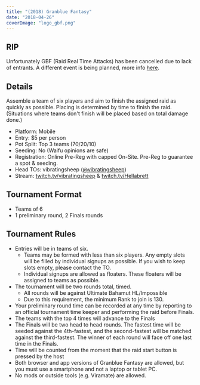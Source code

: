 ```yaml
---
title: "(2018) Granblue Fantasy"
date: "2018-04-26"
coverImage: "logo_gbf.png"
---
```


## RIP

Unfortunately GBF (Raid Real Time Attacks) has been cancelled due to lack of entrants. A different event is being planned, more info [here](https://twitter.com/vibratingsheep/status/1023742472260792320).

## Details

Assemble a team of six players and aim to finish the assigned raid as quickly as possible. Placing is determined by time to finish the raid. (Situations where teams don't finish will be placed based on total damage done.)

- Platform: Mobile
- Entry: $5 per person
- Pot Split: Top 3 teams (70/20/10)
- Seeding: No (Waifu opinions are safe)
- Registration: Online Pre-Reg with capped On-Site. Pre-Reg to guarantee a spot & seeding.
- Head TOs: vibratingsheep ([@vibratingsheep](https://twitter.com/vibratingsheep))
- Stream: [twitch.tv/vibratingsheep](https://twitch.tv/vibratingsheep) & [twitch.tv/Hellabrett](twitch.tv/hellabrett)

## Tournament Format

- Teams of 6
- 1 preliminary round, 2 Finals rounds

## Tournament Rules

- Entries will be in teams of six.
    - Teams may be formed with less than six players. Any empty slots will be filled by individual signups as possible. If you wish to keep slots empty, please contact the TO.
    - Individual signups are allowed as floaters. These floaters will be assigned to teams as possible.
- The tournament will be two rounds total, timed.
    - All rounds will be against Ultimate Bahamut HL/Impossible
    - Due to this requirement, the minimum Rank to join is 130.
- Your preliminary round time can be recorded at any time by reporting to an official tournament time keeper and performing the raid before Finals.
- The teams with the top 4 times will advance to the Finals
- The Finals will be two head to head rounds. The fastest time will be seeded against the 4th-fastest, and the second-fastest will be matched against the third-fastest. The winner of each round will face off one last time in the Finals.
- Time will be counted from the moment that the raid start button is pressed by the host
- Both browser and app versions of Granblue Fantasy are allowed, but you must use a smartphone and not a laptop or tablet PC.
- No mods or outside tools (e.g. Viramate) are allowed.
